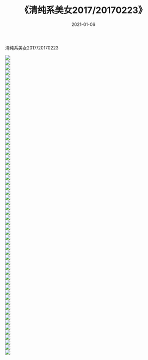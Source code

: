 ﻿---
layout: post
title:  《清纯系美女2017/20170223》
date:   2021-01-06
img: http://pic.660000.xyz/1:/清纯系美女/2017/20170223/000.jpg
categories: [美女, 清纯, 唯美]
---

清纯系美女2017/20170223

 ![](http://pic.660000.xyz/1:/清纯系美女/2017/20170223/001.png) <br>![](http://pic.660000.xyz/1:/清纯系美女/2017/20170223/002.png) <br>![](http://pic.660000.xyz/1:/清纯系美女/2017/20170223/003.png) <br>![](http://pic.660000.xyz/1:/清纯系美女/2017/20170223/004.png) <br>![](http://pic.660000.xyz/1:/清纯系美女/2017/20170223/005.png) <br>![](http://pic.660000.xyz/1:/清纯系美女/2017/20170223/006.png) <br>![](http://pic.660000.xyz/1:/清纯系美女/2017/20170223/007.png) <br>![](http://pic.660000.xyz/1:/清纯系美女/2017/20170223/008.png) <br>![](http://pic.660000.xyz/1:/清纯系美女/2017/20170223/009.png) <br>![](http://pic.660000.xyz/1:/清纯系美女/2017/20170223/010.png) <br>![](http://pic.660000.xyz/1:/清纯系美女/2017/20170223/011.png) <br>![](http://pic.660000.xyz/1:/清纯系美女/2017/20170223/012.png) <br>![](http://pic.660000.xyz/1:/清纯系美女/2017/20170223/013.png) <br>![](http://pic.660000.xyz/1:/清纯系美女/2017/20170223/014.png) <br>![](http://pic.660000.xyz/1:/清纯系美女/2017/20170223/015.png) <br>![](http://pic.660000.xyz/1:/清纯系美女/2017/20170223/016.png) <br>![](http://pic.660000.xyz/1:/清纯系美女/2017/20170223/017.png) <br>![](http://pic.660000.xyz/1:/清纯系美女/2017/20170223/018.png) <br>![](http://pic.660000.xyz/1:/清纯系美女/2017/20170223/019.png) <br>![](http://pic.660000.xyz/1:/清纯系美女/2017/20170223/020.png) <br>![](http://pic.660000.xyz/1:/清纯系美女/2017/20170223/021.png) <br>![](http://pic.660000.xyz/1:/清纯系美女/2017/20170223/022.png) <br>![](http://pic.660000.xyz/1:/清纯系美女/2017/20170223/023.png) <br>![](http://pic.660000.xyz/1:/清纯系美女/2017/20170223/024.png) <br>![](http://pic.660000.xyz/1:/清纯系美女/2017/20170223/025.png) <br>![](http://pic.660000.xyz/1:/清纯系美女/2017/20170223/026.png) <br>![](http://pic.660000.xyz/1:/清纯系美女/2017/20170223/027.png) <br>![](http://pic.660000.xyz/1:/清纯系美女/2017/20170223/028.png) <br>![](http://pic.660000.xyz/1:/清纯系美女/2017/20170223/029.png) <br>![](http://pic.660000.xyz/1:/清纯系美女/2017/20170223/030.png) <br>![](http://pic.660000.xyz/1:/清纯系美女/2017/20170223/031.png) <br>![](http://pic.660000.xyz/1:/清纯系美女/2017/20170223/032.png) <br>![](http://pic.660000.xyz/1:/清纯系美女/2017/20170223/033.png) <br>![](http://pic.660000.xyz/1:/清纯系美女/2017/20170223/034.png) <br>![](http://pic.660000.xyz/1:/清纯系美女/2017/20170223/035.png) <br>![](http://pic.660000.xyz/1:/清纯系美女/2017/20170223/036.png) <br>![](http://pic.660000.xyz/1:/清纯系美女/2017/20170223/037.png) <br>![](http://pic.660000.xyz/1:/清纯系美女/2017/20170223/038.png) <br>![](http://pic.660000.xyz/1:/清纯系美女/2017/20170223/039.png) <br>![](http://pic.660000.xyz/1:/清纯系美女/2017/20170223/040.png) <br>![](http://pic.660000.xyz/1:/清纯系美女/2017/20170223/041.png) <br>![](http://pic.660000.xyz/1:/清纯系美女/2017/20170223/042.png) <br>![](http://pic.660000.xyz/1:/清纯系美女/2017/20170223/043.png) <br>![](http://pic.660000.xyz/1:/清纯系美女/2017/20170223/044.png) <br>![](http://pic.660000.xyz/1:/清纯系美女/2017/20170223/045.png) <br>![](http://pic.660000.xyz/1:/清纯系美女/2017/20170223/046.png) <br>![](http://pic.660000.xyz/1:/清纯系美女/2017/20170223/047.png) <br>![](http://pic.660000.xyz/1:/清纯系美女/2017/20170223/048.png) <br>![](http://pic.660000.xyz/1:/清纯系美女/2017/20170223/049.png) <br>![](http://pic.660000.xyz/1:/清纯系美女/2017/20170223/050.png) <br>![](http://pic.660000.xyz/1:/清纯系美女/2017/20170223/051.png) <br>![](http://pic.660000.xyz/1:/清纯系美女/2017/20170223/052.png) <br>![](http://pic.660000.xyz/1:/清纯系美女/2017/20170223/053.png) <br>![](http://pic.660000.xyz/1:/清纯系美女/2017/20170223/054.png) <br>![](http://pic.660000.xyz/1:/清纯系美女/2017/20170223/055.png) <br>![](http://pic.660000.xyz/1:/清纯系美女/2017/20170223/056.png) <br>![](http://pic.660000.xyz/1:/清纯系美女/2017/20170223/057.png) <br>![](http://pic.660000.xyz/1:/清纯系美女/2017/20170223/058.png) <br>![](http://pic.660000.xyz/1:/清纯系美女/2017/20170223/059.png) <br>![](http://pic.660000.xyz/1:/清纯系美女/2017/20170223/060.png) <br>